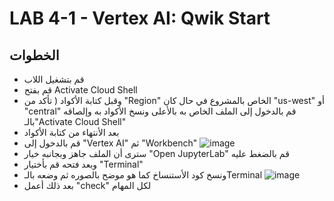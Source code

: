# LAB 4-1 - Vertex AI: Qwik Start 


## الخطوات
- قم بتشغيل اللاب
- قم بفتح Activate Cloud Shell
- وقبل كتابة الأكواد ( تأكد من "Region" الخاص بالمشروع في حال كان "us-west" أو "central" قم بالدخول إلى الملف الخاص به بالأعلى ونسخ الأكواد به وإلصاقه بالـ"Activate Cloud Shell"
- بعد الأنتهاء من كتابة الأكواد
- قم بالدخول إلى "Vertex AI" ثم "Workbench"
 ![image](https://user-images.githubusercontent.com/95444663/191585039-4573564f-6925-471a-8568-42b6f01c344e.png)
- سترى أن الملف جاهز وبجانبه خيار "Open JupyterLab" قم بالضغط عليه
- وبعد فتحه قم بأختيار "Terminal"
- ونسخ كود الأستنساخ كما هو موضح بالصوره ثم وضعه بالـTerminal
![image](https://user-images.githubusercontent.com/95444663/191584979-41f41949-9fec-4685-af21-356131e1d78a.png)
- بعد ذلك أعمل "check" لكل المهام
